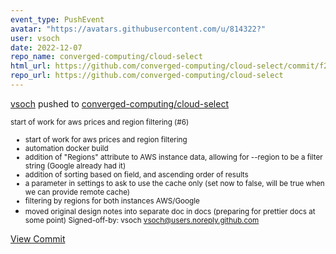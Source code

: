 ```yaml
---
event_type: PushEvent
avatar: "https://avatars.githubusercontent.com/u/814322?"
user: vsoch
date: 2022-12-07
repo_name: converged-computing/cloud-select
html_url: https://github.com/converged-computing/cloud-select/commit/f28af6199ff2282cee48697502f9961a4c603fc7
repo_url: https://github.com/converged-computing/cloud-select
---
```


<a href='https://github.com/vsoch' target='_blank'>vsoch</a> pushed to <a href='https://github.com/converged-computing/cloud-select' target='_blank'>converged-computing/cloud-select</a>

<small>start of work for aws prices and region filtering (#6)

* start of work for aws prices and region filtering
* automation docker build
* addition of "Regions" attribute to AWS instance data, allowing for --region to be a filter string (Google already had it)
* addition of sorting based on field, and ascending order of results
* a parameter in settings to ask to use the cache only (set now to false, will be true when we can provide remote cache)
* filtering by regions for both instances AWS/Google
* moved original design notes into separate doc in docs (preparing for prettier docs at some point)
Signed-off-by: vsoch <vsoch@users.noreply.github.com></small>

<a href='https://github.com/converged-computing/cloud-select/commit/f28af6199ff2282cee48697502f9961a4c603fc7' target='_blank'>View Commit</a>